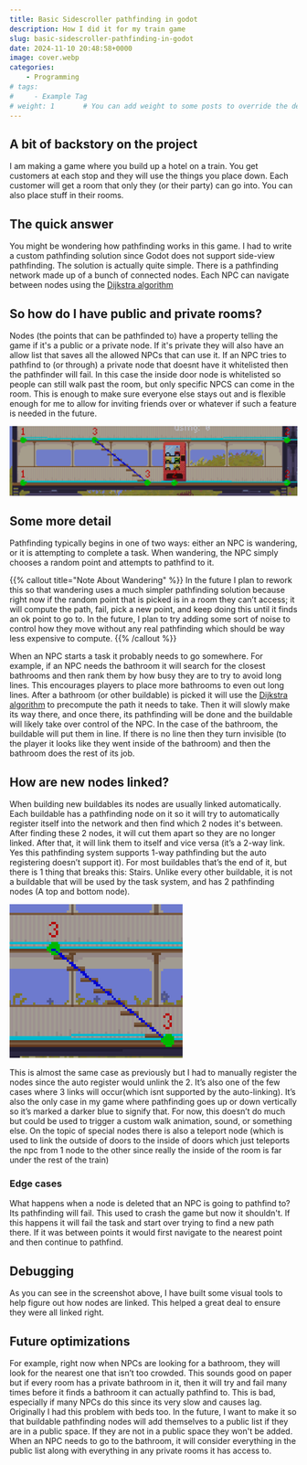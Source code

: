 ```yaml
---
title: Basic Sidescroller pathfinding in godot
description: How I did it for my train game
slug: basic-sidescroller-pathfinding-in-godot
date: 2024-11-10 20:48:58+0000
image: cover.webp
categories:
    - Programming
# tags:
#     - Example Tag
# weight: 1       # You can add weight to some posts to override the default sorting (date descending)
---
```


## A bit of backstory on the project

I am making a game where you build up a hotel on a train. You get customers at each stop and they will use the things you place down. Each customer will get a room that only they (or their party) can go into. You can also place stuff in their rooms.

## The quick answer 

You might be wondering how pathfinding works in this game. I had to write a custom pathfinding solution since Godot does not support side-view pathfinding. The solution is actually quite simple. There is a pathfinding network made up of a bunch of connected nodes. Each NPC can navigate between nodes using the [Dijkstra algorithm](https://en.wikipedia.org/wiki/Dijkstra's_algorithm)

## So how do I have public and private rooms?

Nodes (the points that can be pathfinded to) have a property telling the game if it's a public or a private node. If it's private they will also have an allow list that saves all the allowed NPCs that can use it. If an NPC tries to pathfind to (or through) a private node that doesnt have it whitelisted then the pathfinder will fail. In this case the inside door node is whitelisted so people can still walk past the room, but only specific NPCS can come in the room. This is enough to make sure everyone else stays out and is flexible enough for me to allow for inviting friends over or whatever if such a feature is needed in the future.

![Some connected nodes visualised](image.png)

## Some more detail

Pathfinding typically begins in one of two ways: either an NPC is wandering, or it is attempting to complete a task. When wandering, the NPC simply chooses a random point and attempts to pathfind to it.

{{% callout title="Note About Wandering" %}}
In the future I plan to rework this so that wandering uses a much simpler pathfinding solution because right now if the random point that is picked is in a room they can’t access; it will compute the path, fail, pick a new point, and keep doing this until it finds an ok point to go to. In the future, I plan to try adding some sort of noise to control how they move without any real pathfinding which should be way less expensive to compute.
{{% /callout %}}

When an NPC starts a task it probably needs to go somewhere. For example, if an NPC needs the bathroom it will search for the closest bathrooms and then rank them by how busy they are to try to avoid long lines. This encourages players to place more bathrooms to even out long lines. After a bathroom (or other buildable) is picked it will use the [Dijkstra algorithm](https://en.wikipedia.org/wiki/Dijkstra's_algorithm) to precompute the path it needs to take. Then it will slowly make its way there, and once there, its pathfinding will be done and the buildable will likely take over control of the NPC. In the case of the bathroom, the buildable will put them in line. If there is no line then they turn invisible (to the player it looks like they went inside of the bathroom) and then the bathroom does the rest of its job.

## How are new nodes linked?

When building new buildables its nodes are usually linked automatically. Each buildable has a pathfinding node on it so it will try to automatically register itself into the network and then find which 2 nodes it's between. After finding these 2 nodes, it will cut them apart so they are no longer linked. After that, it will link them to itself and vice versa (it’s a 2-way link. Yes this pathfinding system supports 1-way pathfinding but the auto registering doesn’t support it). For most buildables that’s the end of it, but there is 1 thing that breaks this: Stairs. Unlike every other buildable, it is not a buildable that will be used by the task system, and has 2 pathfinding nodes (A top and bottom node).

![Some stairs with their pathfinding nodes and connections visualised. The numbers represent the number of connections of each node.](Stairs-Pathfinding-On.png)

This is almost the same case as previously but I had to manually register the nodes since the auto register would unlink the 2. It’s also one of the few cases where 3 links will occur(which isnt supported by the auto-linking). It’s also the only case in my game where pathfinding goes up or down vertically so it’s marked a darker blue to signify that. For now, this doesn’t do much but could be used to trigger a custom walk animation, sound, or something else. On the topic of special nodes there is also a teleport node (which is used to link the outside of doors to the inside of doors which just teleports the npc from 1 node to the other since really the inside of the room is far under the rest of the train)

### Edge cases

What happens when a node is deleted that an NPC is going to pathfind to? Its pathfinding will fail. This used to crash the game but now it shouldn't. If this happens it will fail the task and start over trying to find a new path there. If it was between points it would first navigate to the nearest point and then continue to pathfind.

## Debugging

As you can see in the screenshot above, I have built some visual tools to help figure out how nodes are linked. This helped a great deal to ensure they were all linked right.

## Future optimizations 

For example, right now when NPCs are looking for a bathroom, they will look for the nearest one that isn’t too crowded. This sounds good on paper but if every room has a private bathroom in it, then it will try and fail many times before it finds a bathroom it can actually pathfind to. This is bad, especially if many NPCs do this since its very slow and causes lag. Originally I had this problem with beds too. In the future, I want to make it so that buildable pathfinding nodes will add themselves to a public list if they are in a public space. If they are not in a public space they won't be added. When an NPC needs to go to the bathroom, it will consider everything in the public list along with everything in any private rooms it has access to.
